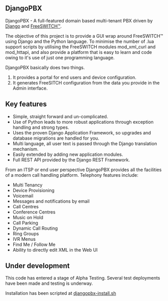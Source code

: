 DjangoPBX
--------------------------------------
DjangoPBX - A full-featured domain based multi-tenant PBX driven by [Django](https://www.djangoproject.com/) and [FreeSWITCH™](https://freeswitch.com).

The objective of this project is to provide a GUI wrap around FreeSWITCH™ using Django and the
Python language. To minimise the number of .lua support scripts by utilising the FreeSWITCH modules
mod_xml_curl and mod_httapi, and also provide a platform that is easy to learn and code owing to
it's use of just one programming language.

DjangoPBX basically does two things.  
1. It provides a portal for end users and device configuration.
2. It generates FreeSITCH configuration from the data you provide in the Admin interface.

## Key features
* Simple, straight forward and un-complicated.
* Use of Python leads to more robust applications through exception handling and strong types.
* Uses the proven Django Application Framework, so upgrades and database migrations are handled for you.
* Multi language, all user text is passed through the Django translation mechanism.
* Easily extended by adding new application modules.
* Full REST API provided by the Django REST Framework.

From an ITSP or end user perspective DjangoPBX provides all the facilities of a modern call handling platform.
Telephony features include:

- Multi Tenancy
- Device Provisioning
- Voicemail
- Messages and notifications by email
- Call Centres
- Conference Centres
- Music on Hold
- Call Parking
- Dynamic Call Routing
- Ring Groups
- IVR Menus
- Find Me / Follow Me
- Ability to directly edit XML in the Web UI

## Under development
This code has entered a stage of Alpha Testing.
Several test deployments have been made and testing is underway.

Installation has been scripted at [djangopbx-install.sh](https://github.com/djangopbx/djangopbx-install.sh)
